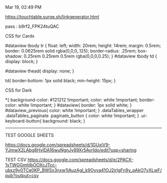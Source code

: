 Mar 19, 02:49 PM

https://touchtable.surge.sh/linkgenerator.html

pass : b9rf2_FPK24tuQAC


CSS for Cards

#dataview tbody tr {
float: left;
width: 20rem;
height: 14rem;
margin: 0.5rem;
border: 0.0625rem solid rgba(0,0,0,.125);
border-radius: .25rem;
box-shadow: 0.25rem 0.25rem 0.5rem rgba(0,0,0,0.25);
}
#dataview tbody td {
display: block;
}

#dataview thead{
display: none;
}

td{
border-bottom: 1px solid black;
min-height: 15px;
}

CSS for Dark

*{
background-color: #121212 !important;
color: white !important;
border-color: white !important;
}
#dataview{
border: 1px solid white;
}
#dataview_previous{
color: white !important;
}
.dataTables_wrapper .dataTables_paginate .paginate_button {
color: white !important;
}
.ui-keyboard-button{
background: black;
}

----------------
TEST GOOGLE SHEETS

https://docs.google.com/spreadsheets/d/1GUxiV9-YJmwX2LAbg8HvlDA16wuNgnJy89Xr5AvrIdo/edit?usp=sharing

TEST CSV
https://docs.google.com/spreadsheets/d/e/2PACX-1vTWGGmhlbOOXcJTcc-ubxz9y0TCe0KP_BWSx3nxw1IAuzAgI_k9Oyva41OJ2jrlgFn9y_pAkO7vXLwF/pub?output=csv

